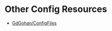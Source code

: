 # Other Config Resources
- [GdGohan/ConfigFiles](https://github.com/GdGohan/ConfigFilesforWinlator)
